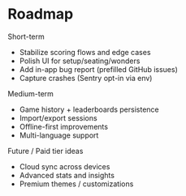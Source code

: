 # Roadmap

Short-term
- Stabilize scoring flows and edge cases
- Polish UI for setup/seating/wonders
- Add in-app bug report (prefilled GitHub issues)
- Capture crashes (Sentry opt-in via env)

Medium-term
- Game history + leaderboards persistence
- Import/export sessions
- Offline-first improvements
- Multi-language support

Future / Paid tier ideas
- Cloud sync across devices
- Advanced stats and insights
- Premium themes / customizations


